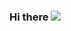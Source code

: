 ### Hi there <img src = "https://steamuserimages-a.akamaihd.net/ugc/968745693819721057/F1C59A1FA455DB70D53B485810BD8F8A2ACC8DDB/">
